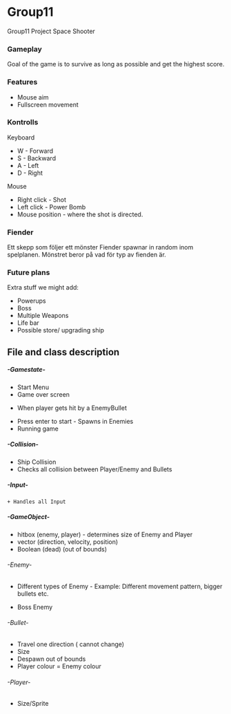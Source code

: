 # Group11
Group11 Project Space Shooter


### Gameplay
Goal of the game is to survive as long as possible and get the highest score.

### Features
+ Mouse aim
+ Fullscreen movement


### Kontrolls
Keyboard
+ W - Forward
+ S - Backward
+ A - Left
+ D - Right

Mouse
+ Right click - Shot
+ Left click - Power Bomb
+ Mouse position - where the shot is directed.

### Fiender
Ett skepp som följer ett mönster Fiender spawnar in random inom spelplanen. Mönstret beror på vad för typ av fienden är.

### Future plans
Extra stuff we might add:
+ Powerups
+ Boss
+ Multiple Weapons
+ Life bar
+ Possible store/ upgrading ship

## File and class description

##### -Gamestate-
  + Start Menu
  + Game over screen
   - When player gets hit by a EnemyBullet
  + Press enter to start - Spawns in Enemies
  + Running game

##### -Collision-
  + Ship Collision
  + Checks all collision between Player/Enemy and Bullets

##### -Input-
    + Handles all Input

##### -GameObject-
  + hitbox (enemy, player) - determines size of Enemy and Player
  + vector (direction, velocity, position)
  + Boolean (dead) (out of bounds)

###### -Enemy-
  + Different types of Enemy - Example: Different movement pattern, bigger bullets etc.
   - Boss Enemy

###### -Bullet-
  + Travel one direction ( cannot change)
  + Size
  + Despawn out of bounds
  + Player colour \= Enemy colour

###### -Player-
  + Size/Sprite
